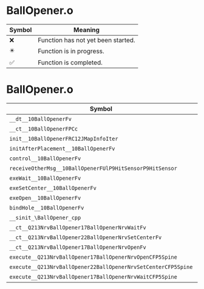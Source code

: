 # BallOpener.o
| Symbol | Meaning 
| ------------- | ------------- 
| :x: | Function has not yet been started. 
| :eight_pointed_black_star: | Function is in progress. 
| :white_check_mark: | Function is completed. 


# BallOpener.o
| Symbol | Decompiled? |
| ------------- | ------------- |
| `__dt__10BallOpenerFv` | :x: |
| `__ct__10BallOpenerFPCc` | :x: |
| `init__10BallOpenerFRC12JMapInfoIter` | :x: |
| `initAfterPlacement__10BallOpenerFv` | :x: |
| `control__10BallOpenerFv` | :x: |
| `receiveOtherMsg__10BallOpenerFUlP9HitSensorP9HitSensor` | :x: |
| `exeWait__10BallOpenerFv` | :x: |
| `exeSetCenter__10BallOpenerFv` | :x: |
| `exeOpen__10BallOpenerFv` | :x: |
| `bindHole__10BallOpenerFv` | :x: |
| `__sinit_\BallOpener_cpp` | :x: |
| `__ct__Q213NrvBallOpener17BallOpenerNrvWaitFv` | :x: |
| `__ct__Q213NrvBallOpener22BallOpenerNrvSetCenterFv` | :x: |
| `__ct__Q213NrvBallOpener17BallOpenerNrvOpenFv` | :x: |
| `execute__Q213NrvBallOpener17BallOpenerNrvOpenCFP5Spine` | :x: |
| `execute__Q213NrvBallOpener22BallOpenerNrvSetCenterCFP5Spine` | :x: |
| `execute__Q213NrvBallOpener17BallOpenerNrvWaitCFP5Spine` | :x: |
